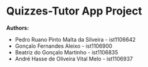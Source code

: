 # Quizzes-Tutor App Project

**Authors:**
  - Pedro Ruano Pinto Malta da Silveira - ist1106642
  - Gonçalo Fernandes Aleixo - ist1106900
  - Beatriz do Gonçalo Martinho - ist1106835
  - André Hasse de Oliveira Vital Melo - ist1106937
